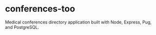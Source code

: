 # conferences-too

Medical conferences directory application built with Node, Express, Pug, and PostgreSQL.
